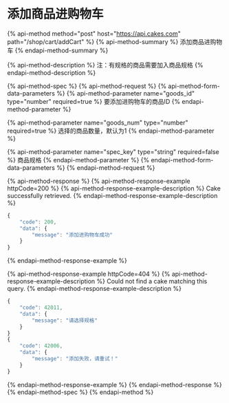 # 添加商品进购物车

{% api-method method="post" host="https://api.cakes.com" path="/shop/cart/addCart" %}
{% api-method-summary %}
添加商品进购物车
{% endapi-method-summary %}

{% api-method-description %}
注：有规格的商品需要加入商品规格
{% endapi-method-description %}

{% api-method-spec %}
{% api-method-request %}
{% api-method-form-data-parameters %}
{% api-method-parameter name="goods\_id" type="number" required=true %}
要添加进购物车的商品ID
{% endapi-method-parameter %}

{% api-method-parameter name="goods\_num" type="number" required=true %}
选择的商品数量，默认为1
{% endapi-method-parameter %}

{% api-method-parameter name="spec\_key" type="string" required=false %}
商品规格
{% endapi-method-parameter %}
{% endapi-method-form-data-parameters %}
{% endapi-method-request %}

{% api-method-response %}
{% api-method-response-example httpCode=200 %}
{% api-method-response-example-description %}
Cake successfully retrieved.
{% endapi-method-response-example-description %}

```javascript
{
    "code": 200,
    "data": {
        "message": "添加进购物车成功"
    }
}
```
{% endapi-method-response-example %}

{% api-method-response-example httpCode=404 %}
{% api-method-response-example-description %}
Could not find a cake matching this query.
{% endapi-method-response-example-description %}

```javascript
{
    "code": 42011,
    "data": {
        "message": "请选择规格"
    }
}
{
    "code": 42006,
    "data": {
        "message": "添加失败，请重试！"
    }
}
```
{% endapi-method-response-example %}
{% endapi-method-response %}
{% endapi-method-spec %}
{% endapi-method %}



